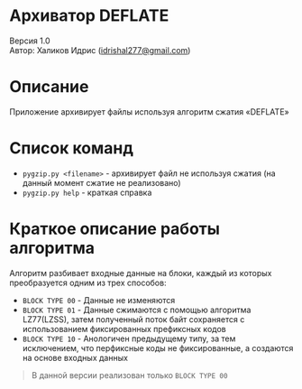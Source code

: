 # Архиватор DEFLATE
Версия 1.0  
Автор: Халиков Идрис (idrishal277@gmail.com)

# Описание
Приложение архивирует файлы используя алгоритм сжатия «DEFLATE»

# Список команд
- ``pygzip.py <filename>`` - архивирует файл не используя сжатия (на данный момент сжатие не реализовано)
- ``pygzip.py help`` - краткая справка

# Краткое описание работы алгоритма
Алгоритм разбивает входные данные на блоки, каждый из которых преобразуется одним из трех способов:
- ``BLOCK TYPE 00`` - Данные не изменяются
- ``BLOCK TYPE 01`` - Данные сжимаются с помощью алгоритма LZ77(LZSS), затем полученный поток байт сохраняется с использованием фиксированных префиксных кодов
- ``BLOCK TYPE 10`` - Анологичен предыдущему типу, за тем исключением, что перфиксные коды не фиксированные, а создаются на основе входных данных
> В данной версии реализован только ``BLOCK TYPE 00``


